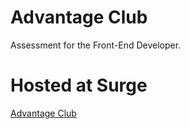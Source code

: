 # Advantage Club

Assessment for the Front-End Developer.

# Hosted at Surge
  [Advantage Club](http://workadvantage.surge.sh)
